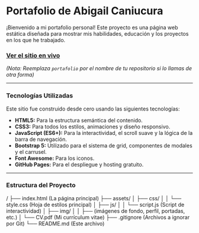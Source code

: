 # Portafolio de Abigail Caniucura

¡Bienvenido a mi portafolio personal! Este proyecto es una página web estática diseñada para mostrar mis habilidades, educación y los proyectos en los que he trabajado.

### [Ver el sitio en vivo ](https://[TU-USUARIO-DE-GITHUB].github.io/portafolio/)

*(Nota: Reemplaza `portafolio` por el nombre de tu repositorio si lo llamas de otra forma)*

---

### Tecnologías Utilizadas

Este sitio fue construido desde cero usando las siguientes tecnologías:

* **HTML5:** Para la estructura semántica del contenido.
* **CSS3:** Para todos los estilos, animaciones y diseño responsivo.
* **JavaScript (ES6+):** Para la interactividad, el scroll suave y la lógica de la barra de navegación.
* **Bootstrap 5:** Utilizado para el sistema de grid, componentes de modales y el carrusel.
* **Font Awesome:** Para los iconos.
* **GitHub Pages:** Para el despliegue y hosting gratuito.

---

###  Estructura del Proyecto

/ ├── index.html (La página principal) ├── assets/ │ ├── css/ │ │ └── style.css (Hoja de estilos principal) │ ├── js/ │ │ └── script.js (Script de interactividad) │ ├── img/ │ │ ├── (imágenes de fondo, perfil, portadas, etc.) │ └── CV.pdf (Mi currículum vitae) ├── .gitignore (Archivos a ignorar por Git) └── README.md (Este archivo)